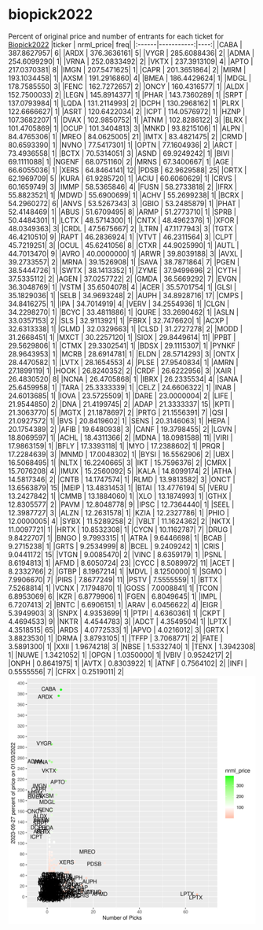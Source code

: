 # biopick2022
Percent of original price and number of entrants for each ticket for [Biopick2022](https://twitter.com/hashtag/Biopick2022)
|ticker |  nrml_price| freq|
|:------|-----------:|----:|
|CABA   | 387.8627957|    6|
|ARDX   | 376.3636161|    5|
|VYGR   | 285.6088436|    2|
|ADMA   | 254.6099290|    1|
|VRNA   | 252.0833492|    2|
|VKTX   | 237.3913109|    4|
|APTO   | 217.0370381|    8|
|IMGN   | 207.5471625|    1|
|CAPR   | 201.3651864|    2|
|MIRM   | 193.1034458|    1|
|AXSM   | 191.2916860|    4|
|BMEA   | 186.4429624|    1|
|MDGL   | 178.7585550|    3|
|FENC   | 162.7272657|    2|
|ONCY   | 160.4316577|    1|
|ALDX   | 152.7500033|    2|
|LEGN   | 145.8914377|    1|
|PHAR   | 143.7360289|    1|
|SRPT   | 137.0793984|    1|
|LQDA   | 131.2114993|    2|
|DCPH   | 130.2968162|    1|
|PLRX   | 122.6666627|    1|
|ASRT   | 120.6422034|    2|
|ICPT   | 114.0576972|    1|
|HZNP   | 107.3682207|    1|
|DVAX   | 102.9850752|    1|
|ATNM   | 102.8286122|    3|
|BLRX   | 101.4705869|    1|
|OCUP   | 101.3404813|    3|
|MNKD   |  93.8215106|    1|
|ALPN   |  84.4765306|    1|
|MREO   |  84.0625005|   21|
|IMTX   |  83.4821475|    2|
|CRMD   |  80.6593390|    1|
|NVNO   |  77.5417301|    1|
|OPTN   |  77.1604936|    2|
|ARCT   |  73.4936558|    1|
|BCTX   |  70.5314051|    3|
|ASND   |  69.9249242|    1|
|BIVI   |  69.1111088|    1|
|NGENF  |  68.0751160|    2|
|MRNS   |  67.3400667|    1|
|AGE    |  66.6055036|    1|
|XERS   |  64.8464141|   12|
|PDSB   |  62.9629588|   25|
|ORTX   |  62.1969709|    5|
|KURA   |  61.9285720|    1|
|ACIU   |  60.6060629|    1|
|CRVS   |  60.1659749|    3|
|IMMP   |  58.5365846|    4|
|FUSN   |  58.2733818|    2|
|IFRX   |  55.8823521|    1|
|MDWD   |  55.6900699|    1|
|ACHV   |  55.2699238|    1|
|BCRX   |  54.2960272|    6|
|ANVS   |  53.5267343|    3|
|GBIO   |  53.2485879|    1|
|PHAT   |  52.4148469|    1|
|ABUS   |  51.6709495|    8|
|ARMP   |  51.2773710|    1|
|SPRB   |  50.4484301|    1|
|LCTX   |  48.5714300|    1|
|CNTX   |  48.4962376|    1|
|XFOR   |  48.0349363|    3|
|CRDL   |  47.5675667|    2|
|LTRN   |  47.1177943|    3|
|TGTX   |  46.4210510|    9|
|RAPT   |  46.2836924|    1|
|VTVT   |  46.2311564|    3|
|CLPT   |  45.7219251|    3|
|OCUL   |  45.6241056|    8|
|CTXR   |  44.9025990|    1|
|AUTL   |  44.7013470|    9|
|AVRO   |  40.0000000|    1|
|ARWR   |  39.8039188|    3|
|AVXL   |  39.2733557|    2|
|MRNA   |  39.1526908|    1|
|SAVA   |  38.7871864|    7|
|PGEN   |  38.5444726|    1|
|SWTX   |  38.1413352|    1|
|ZYME   |  37.9499696|    2|
|CYTH   |  37.5335112|    2|
|AGEN   |  37.0257722|    2|
|GMDA   |  36.5669292|    7|
|EVGN   |  36.3048769|    1|
|VSTM   |  35.6504078|    4|
|ACER   |  35.5701754|    1|
|GLSI   |  35.1829036|    1|
|SELB   |  34.9693248|    2|
|AUPH   |  34.8928716|   17|
|CMPS   |  34.8416275|    1|
|IPA    |  34.7014919|    4|
|VERV   |  34.2554936|    1|
|CLGN   |  34.2298270|    1|
|BCYC   |  33.4811886|    1|
|QURE   |  33.2690462|    1|
|ASLN   |  33.0357153|    2|
|SLS    |  32.9113921|    1|
|FBRX   |  32.7476620|    1|
|ACXP   |  32.6313338|    1|
|GLMD   |  32.0329663|    1|
|CLSD   |  31.2727278|    2|
|MODD   |  31.2668451|    1|
|MXCT   |  30.2257120|    1|
|SIOX   |  29.8449614|   11|
|PPBT   |  29.5629806|    1|
|CTMX   |  29.3302541|    1|
|BDSX   |  29.1115307|    1|
|PYNKF  |  28.9643953|    1|
|MCRB   |  28.6914781|    1|
|ELDN   |  28.5714293|    3|
|ONTX   |  28.4470582|    1|
|LVTX   |  28.1654553|    4|
|PLSE   |  27.9540834|    1|
|AMRN   |  27.1899119|    1|
|HOOK   |  26.8240352|    2|
|CRDF   |  26.6222956|    3|
|XAIR   |  26.4830520|    8|
|NCNA   |  26.4705868|    1|
|IBRX   |  26.2335534|    4|
|SANA   |  25.6459958|    1|
|TARA   |  25.3333339|    1|
|CELZ   |  24.6606322|    1|
|INAB   |  24.6013685|    1|
|IOVA   |  23.5725509|    1|
|DARE   |  23.0000004|    2|
|LIFE   |  21.9544850|    2|
|DNA    |  21.4199745|    2|
|ADAP   |  21.3333337|   15|
|KPTI   |  21.3063770|    5|
|MGTX   |  21.1878697|    2|
|PRTG   |  21.1556391|    7|
|QSI    |  21.0927572|    1|
|BVS    |  20.8419602|    1|
|SENS   |  20.3146063|    1|
|HEPA   |  20.1754389|    2|
|AFIB   |  19.6480938|    3|
|CANF   |  19.3798455|    2|
|LGVN   |  18.8069597|    1|
|ACHL   |  18.4311366|    2|
|MDNA   |  18.0981588|   11|
|VIRI   |  17.9863159|    1|
|BFLY   |  17.3393118|    1|
|MYO    |  17.2388602|    1|
|PRQR   |  17.2284639|    3|
|MNMD   |  17.0048302|    1|
|BYSI   |  16.5562906|    2|
|UBX    |  16.5068495|    1|
|NLTX   |  16.2240665|    3|
|IKT    |  15.7596376|    2|
|CMRX   |  15.7076208|    4|
|IMUX   |  15.2560092|    5|
|KALA   |  14.8099174|    2|
|ATHA   |  14.5817346|    2|
|CNTB   |  14.1747574|    1|
|RLMD   |  13.9813582|    3|
|ONCT   |  13.6563879|   15|
|MEIP   |  13.4831453|    1|
|BTAI   |  13.4776194|    5|
|VERU   |  13.2427842|    1|
|CMMB   |  13.1884060|    1|
|XLO    |  13.1874993|    1|
|GTHX   |  12.8305577|    2|
|PAVM   |  12.8048778|    9|
|IPSC   |  12.7364440|    1|
|SEEL   |  12.3987727|    3|
|ALZN   |  12.2631578|    1|
|KZIA   |  12.2327786|    1|
|PHIO   |  12.0000005|    4|
|SYBX   |  11.5289258|    2|
|VBLT   |  11.1624362|    2|
|NKTX   |  11.0097721|    1|
|HRTX   |  10.8532308|    1|
|CYCN   |  10.1162787|    7|
|DRUG   |   9.8422707|    1|
|BNGO   |   9.7993315|    1|
|ATRA   |   9.6446698|    1|
|BCAB   |   9.2715238|    1|
|GRTS   |   9.2534999|    8|
|BCEL   |   9.2409242|    1|
|CRIS   |   9.0441172|   15|
|VTGN   |   9.0085470|    2|
|VINC   |   8.6359179|    1|
|PSNL   |   8.6194813|    1|
|AFMD   |   8.6050724|   23|
|CYCC   |   8.5089972|   11|
|ACET   |   8.2332766|    2|
|GTBP   |   8.1967214|    1|
|MDVL   |   8.1250000|    1|
|SGMO   |   7.9906670|    7|
|PIRS   |   7.8677249|   11|
|PSTV   |   7.5555559|    1|
|BTTX   |   7.5268814|    1|
|VCNX   |   7.1794870|    1|
|GOSS   |   7.0008841|    1|
|TCON   |   6.8953069|    6|
|KZR    |   6.8779906|    1|
|FGEN   |   6.8049645|    1|
|IMPL   |   6.7207413|    2|
|BNTC   |   6.6906151|    1|
|ARAV   |   6.0456622|    4|
|EIGR   |   5.3949903|    3|
|SNPX   |   4.9353699|    1|
|PTPI   |   4.6360361|    1|
|CKPT   |   4.4694533|    9|
|NKTR   |   4.4544783|    3|
|ADCT   |   4.3549504|    1|
|LPTX   |   4.3518515|   65|
|ARDS   |   4.0772533|    1|
|APVO   |   4.0216012|    3|
|GRTX   |   3.8823530|    1|
|DRMA   |   3.8793105|    1|
|TFFP   |   3.7068771|    2|
|FATE   |   3.5891300|    1|
|XXII   |   1.9674218|    3|
|NBSE   |   1.5332740|    1|
|TENX   |   1.3942308|    1|
|NUWE   |   1.3421052|    1|
|OPGN   |   1.0350000|    1|
|VBIV   |   0.9524217|    2|
|ONPH   |   0.8641975|    1|
|AVTX   |   0.8303922|    1|
|ATNF   |   0.7564102|    2|
|INFI   |   0.5555556|    7|
|CFRX   |   0.2519011|    2|
![retvspicks](biopicks.png?raw=true)
